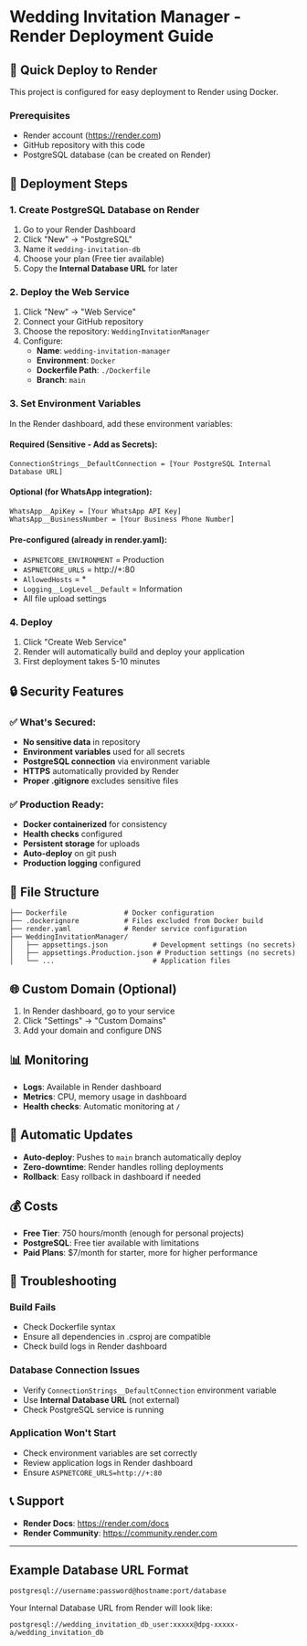 # Wedding Invitation Manager - Render Deployment Guide

## 🚀 Quick Deploy to Render

This project is configured for easy deployment to Render using Docker.

### Prerequisites
- Render account (https://render.com)
- GitHub repository with this code
- PostgreSQL database (can be created on Render)

## 🔧 Deployment Steps

### 1. Create PostgreSQL Database on Render
1. Go to your Render Dashboard
2. Click "New" → "PostgreSQL"
3. Name it `wedding-invitation-db`
4. Choose your plan (Free tier available)
5. Copy the **Internal Database URL** for later

### 2. Deploy the Web Service
1. Click "New" → "Web Service"
2. Connect your GitHub repository
3. Choose the repository: `WeddingInvitationManager`
4. Configure:
   - **Name**: `wedding-invitation-manager`
   - **Environment**: `Docker`
   - **Dockerfile Path**: `./Dockerfile`
   - **Branch**: `main`

### 3. Set Environment Variables
In the Render dashboard, add these environment variables:

#### Required (Sensitive - Add as Secrets):
```
ConnectionStrings__DefaultConnection = [Your PostgreSQL Internal Database URL]
```

#### Optional (for WhatsApp integration):
```
WhatsApp__ApiKey = [Your WhatsApp API Key]
WhatsApp__BusinessNumber = [Your Business Phone Number]
```

#### Pre-configured (already in render.yaml):
- `ASPNETCORE_ENVIRONMENT` = Production
- `ASPNETCORE_URLS` = http://+:80
- `AllowedHosts` = *
- `Logging__LogLevel__Default` = Information
- All file upload settings

### 4. Deploy
1. Click "Create Web Service"
2. Render will automatically build and deploy your application
3. First deployment takes 5-10 minutes

## 🔒 Security Features

### ✅ What's Secured:
- **No sensitive data** in repository
- **Environment variables** used for all secrets
- **PostgreSQL connection** via environment variable
- **HTTPS** automatically provided by Render
- **Proper .gitignore** excludes sensitive files

### ✅ Production Ready:
- **Docker containerized** for consistency
- **Health checks** configured
- **Persistent storage** for uploads
- **Auto-deploy** on git push
- **Production logging** configured

## 📁 File Structure
```
├── Dockerfile              # Docker configuration
├── .dockerignore           # Files excluded from Docker build
├── render.yaml             # Render service configuration
├── WeddingInvitationManager/
│   ├── appsettings.json           # Development settings (no secrets)
│   ├── appsettings.Production.json # Production settings (no secrets)
│   └── ...                        # Application files
```

## 🌐 Custom Domain (Optional)
1. In Render dashboard, go to your service
2. Click "Settings" → "Custom Domains"
3. Add your domain and configure DNS

## 📊 Monitoring
- **Logs**: Available in Render dashboard
- **Metrics**: CPU, memory usage in dashboard
- **Health checks**: Automatic monitoring at `/`

## 🔄 Automatic Updates
- **Auto-deploy**: Pushes to `main` branch automatically deploy
- **Zero-downtime**: Render handles rolling deployments
- **Rollback**: Easy rollback in dashboard if needed

## 💰 Costs
- **Free Tier**: 750 hours/month (enough for personal projects)
- **PostgreSQL**: Free tier available with limitations
- **Paid Plans**: $7/month for starter, more for higher performance

## 🐛 Troubleshooting

### Build Fails
- Check Dockerfile syntax
- Ensure all dependencies in .csproj are compatible
- Check build logs in Render dashboard

### Database Connection Issues
- Verify `ConnectionStrings__DefaultConnection` environment variable
- Use **Internal Database URL** (not external)
- Check PostgreSQL service is running

### Application Won't Start
- Check environment variables are set correctly
- Review application logs in Render dashboard
- Ensure `ASPNETCORE_URLS=http://+:80`

## 📞 Support
- **Render Docs**: https://render.com/docs
- **Render Community**: https://community.render.com

---

## Example Database URL Format
```
postgresql://username:password@hostname:port/database
```

Your Internal Database URL from Render will look like:
```
postgresql://wedding_invitation_db_user:xxxxx@dpg-xxxxx-a/wedding_invitation_db
```
